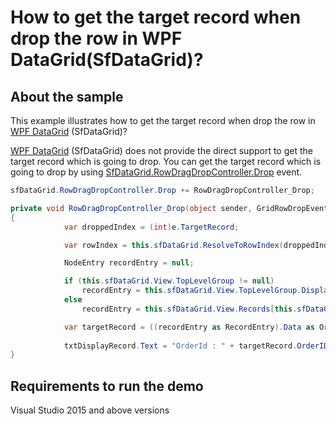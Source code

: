 # How to get the target record when drop the row in WPF DataGrid(SfDataGrid)?	

## About the sample

This example illustrates how to get the target record when drop the row in [WPF DataGrid](https://www.syncfusion.com/wpf-ui-controls/datagrid) (SfDataGrid)?

[WPF DataGrid](https://www.syncfusion.com/wpf-ui-controls/datagrid) (SfDataGrid) does not provide the direct support to get the target record which is going to drop. You can get the target record which is going to drop by using [SfDataGrid.RowDragDropController.Drop](https://help.syncfusion.com/cr/cref_files/wpf/Syncfusion.SfGrid.WPF~Syncfusion.UI.Xaml.Grid.GridRowDragDropController~Drop_EV.html) event.

```C#
sfDataGrid.RowDragDropController.Drop += RowDragDropController_Drop;

private void RowDragDropController_Drop(object sender, GridRowDropEventArgs e)
{
            var droppedIndex = (int)e.TargetRecord;

            var rowIndex = this.sfDataGrid.ResolveToRowIndex(droppedIndex);

            NodeEntry recordEntry = null;

            if (this.sfDataGrid.View.TopLevelGroup != null)
                recordEntry = this.sfDataGrid.View.TopLevelGroup.DisplayElements[this.sfDataGrid.ResolveToRecordIndex(rowIndex)];            
            else
                recordEntry = this.sfDataGrid.View.Records[this.sfDataGrid.ResolveToRecordIndex(rowIndex)];

            var targetRecord = ((recordEntry as RecordEntry).Data as OrderInfo);
            
            txtDisplayRecord.Text = "OrderId : " + targetRecord.OrderID + "\nCustomerID : " + targetRecord.CustomerID + "\nCustomerName : " + targetRecord.CustomerName + "\nCountry : " + targetRecord.Country + "\nUnitPrice : " + targetRecord.UnitPrice + "\nRow Index :" + droppedIndex;
}

```

## Requirements to run the demo
Visual Studio 2015 and above versions
